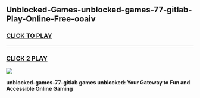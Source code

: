 
## Unblocked-Games-unblocked-games-77-gitlab-Play-Online-Free-ooaiv
<h3>
<a href="https://premium76.site?title=unblocked-games-77-gitlab&ref=26A">CLICK TO PLAY</a></h3>
<hr>

<h3>
<a href="https://premium76.site?title=unblocked-games-77-gitlab&ref=26A">CLICK 2 PLAY</a>
  
</h3>

<a href="https://premium76.site?title=unblocked-games-77-gitlab&ref=26A"><img src="https://clearcache.store/games.png"></a>


**unblocked-games-77-gitlab games unblocked: Your Gateway to Fun and Accessible Online Gaming**
